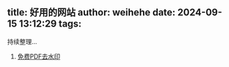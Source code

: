 title: 好用的网站
author: weihehe
date: 2024-09-15 13:12:29
tags:
---

持续整理...
<!--more-->

1. [免费PDF去水印](https://www.pdf365.cn/del-watermark/)
